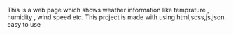 This is a web page which shows weather information like temprature , humidity , wind speed etc.
This project is made with using html,scss,js,json.
easy to use
